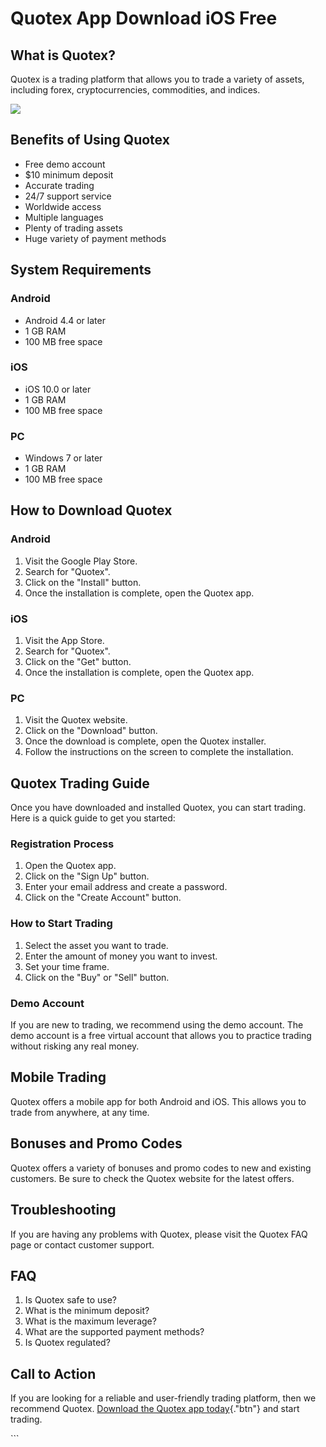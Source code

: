 # Quotex App Download iOS Free

## What is Quotex?

Quotex is a trading platform that allows you to trade a variety of
assets, including forex, cryptocurrencies, commodities, and indices.

[![](https://static.quotex.io/files/10_en/300_250.jpg)](https://traff.sbs/brokerqxlid)

## Benefits of Using Quotex

-   Free demo account
-   \$10 minimum deposit
-   Accurate trading
-   24/7 support service
-   Worldwide access
-   Multiple languages
-   Plenty of trading assets
-   Huge variety of payment methods

## System Requirements

### Android

-   Android 4.4 or later
-   1 GB RAM
-   100 MB free space

### iOS

-   iOS 10.0 or later
-   1 GB RAM
-   100 MB free space

### PC

-   Windows 7 or later
-   1 GB RAM
-   100 MB free space

## How to Download Quotex

### Android

1.  Visit the Google Play Store.
2.  Search for "Quotex".
3.  Click on the "Install" button.
4.  Once the installation is complete, open the Quotex app.

### iOS

1.  Visit the App Store.
2.  Search for "Quotex".
3.  Click on the "Get" button.
4.  Once the installation is complete, open the Quotex app.

### PC

1.  Visit the Quotex website.
2.  Click on the "Download" button.
3.  Once the download is complete, open the Quotex installer.
4.  Follow the instructions on the screen to complete the installation.

## Quotex Trading Guide

Once you have downloaded and installed Quotex, you can start trading.
Here is a quick guide to get you started:

### Registration Process

1.  Open the Quotex app.
2.  Click on the "Sign Up" button.
3.  Enter your email address and create a password.
4.  Click on the "Create Account" button.

### How to Start Trading

1.  Select the asset you want to trade.
2.  Enter the amount of money you want to invest.
3.  Set your time frame.
4.  Click on the "Buy" or "Sell" button.

### Demo Account

If you are new to trading, we recommend using the demo account. The demo
account is a free virtual account that allows you to practice trading
without risking any real money.

## Mobile Trading

Quotex offers a mobile app for both Android and iOS. This allows you to
trade from anywhere, at any time.

## Bonuses and Promo Codes

Quotex offers a variety of bonuses and promo codes to new and existing
customers. Be sure to check the Quotex website for the latest offers.

## Troubleshooting

If you are having any problems with Quotex, please visit the Quotex FAQ
page or contact customer support.

## FAQ

1.  Is Quotex safe to use?
2.  What is the minimum deposit?
3.  What is the maximum leverage?
4.  What are the supported payment methods?
5.  Is Quotex regulated?

## Call to Action

If you are looking for a reliable and user-friendly trading platform,
then we recommend Quotex. [Download the Quotex app
today](\%22https://traff.sbs/quotexonelink\%22){."btn"} and start
trading.

\`\`\`

